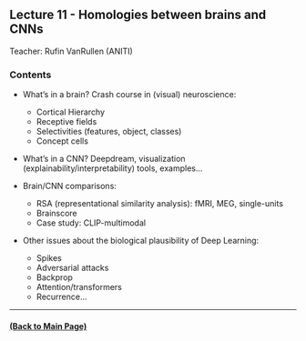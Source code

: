 ## Lecture 11 - Homologies between brains and CNNs
Teacher: Rufin VanRullen (ANITI)
<!--
### Lecture video
View the recorded lecture [here](https://drive.google.com/file/d/1hpnuCyViyTWzIWPQQKIMmS2LoUReqRwV/view?usp=sharing)  (this will only be available for approximately 6 weeks after the course)
-->
### Contents

+ What’s in a brain? Crash course in (visual) neuroscience:
  + Cortical Hierarchy
  + Receptive fields
  + Selectivities (features, object, classes)
  + Concept cells

+ What’s in a CNN? Deepdream, visualization (explainability/interpretability) tools, examples…

+ Brain/CNN comparisons:
  + RSA (representational similarity analysis): fMRI, MEG, single-units
  + Brainscore
  + Case study: CLIP-multimodal

+ Other issues about the biological plausibility of Deep Learning: 
  + Spikes
  + Adversarial attacks
  + Backprop
  + Attention/transformers
  + Recurrence…

---
#### [(Back to Main Page)](../index.md)
